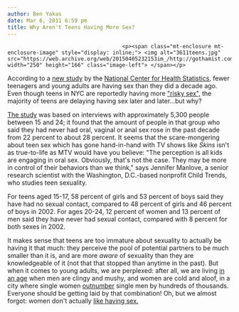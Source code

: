 ```yaml
---
author: Ben Yakas
date: Mar 6, 2011 6:59 pm
title: Why Aren't Teens Having More Sex?
---
```


	
										<p><span class="mt-enclosure mt-enclosure-image" style="display: inline;"> <img alt="3611teens.jpg" src="https://web.archive.org/web/20150405232153im_/http://gothamist.com/attachments/byakas/3611teens.jpg" width="250" height="166" class="image-left"> </span></p>

<p>According to a <a href="https://web.archive.org/web/20150405232153/http://www.cdc.gov/nchs/data/nhsr/nhsr036.pdf">new study</a> by the <a href="https://web.archive.org/web/20150405232153/http://www.cdc.gov/nchs/">National Center for Health Statistics</a>, fewer teenagers and young adults are having sex than they did a decade ago. Even though teens in NYC are reportedly having more <a href="https://web.archive.org/web/20150405232153/http://healthland.time.com/2010/10/25/study-what-the-risky-sex-lives-of-nyc-teens-reveal/">&quot;risky sex&quot;,</a> the majority of teens are delaying having sex later and later...but why?</p>

<p><a href="https://web.archive.org/web/20150405232153/http://yourlife.usatoday.com/parenting-family/teen-ya/story/2011/03/Study-Fewer-teens-engaging-in-sexual-behavior/44448948/1">The study</a> was based on interviews with approximately 5,300 people between 15 and 24; it found that the amount of people in that group who said they had never had oral, vaginal or anal sex rose in the past decade from 22 percent to about 28 percent. It seems that the scare-mongering about teen sex which has gone hand-in-hand with TV shows like <em>Skins</em> isn&apos;t as true-to-life as MTV would have you believe: &quot;The perception is all kids are engaging in oral sex. Obviously, that&apos;s not the case. They may be more in control of their behaviors than we think,&quot; says Jennifer Manlove, a senior research scientist with the Washington, D.C.-based nonprofit Child Trends, who studies teen sexuality. </p>

<p>For teens aged 15-17, 58 percent of girls and 53 percent of boys said they have had no sexual contact, compared to 48 percent of girls and 46 percent of boys in 2002. For ages 20-24, 12 percent of women and 13 percent of men said they have never had sexual contact, compared with 8 percent for both sexes in 2002.</p>

<p>It makes sense that teens are too immature about sexuality to actually be having it that much: they perceive the pool of potential partners to be much smaller than it is, and are more <em>aware</em> of sexuality than they are knowledgeable of it (not that that stopped than anytime in the past). But when it comes to young adults, we are perplexed: after all, we are living <a href="https://web.archive.org/web/20150405232153/http://gothamist.com/2011/02/04/survey_men_are_now_women_women_are.php">in an age</a> when men are clingy and mushy, and women are cold and aloof, in a city where single women <a href="https://web.archive.org/web/20150405232153/http://gothamist.com/2008/04/04/map_of_the_day_142.php">outnumber</a> single men by hundreds of thousands. Everyone should be getting laid by that combination! Oh, but we almost forgot: women don&apos;t actually <a href="https://web.archive.org/web/20150405232153/http://gothamist.com/2011/02/25/women_dont_like_sex_because_of_supp.php">like having sex.</a></p>					
										
									
				
